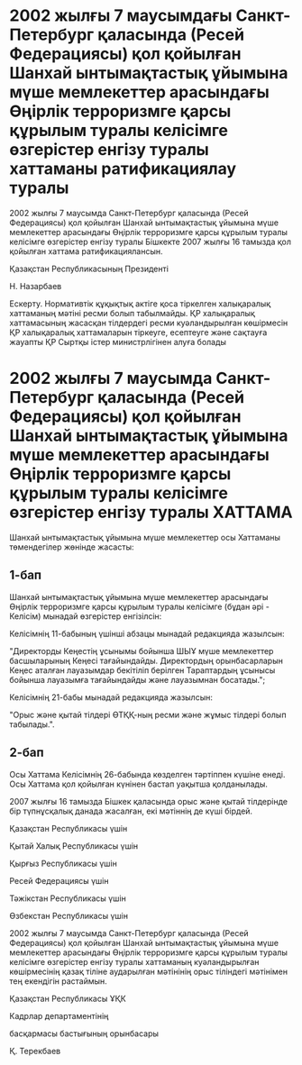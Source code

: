 # 2002 жылғы 7 маусымдағы Санкт-Петербург қаласында (Ресей Федерациясы) қол қойылған Шанхай ынтымақтастық ұйымына мүше мемлекеттер арасындағы Өңірлік терроризмге қарсы құрылым туралы келісімге өзгерістер енгізу туралы хаттаманы ратификациялау туралы

2002 жылғы 7 маусымда Санкт-Петербург қаласында (Ресей Федерациясы) қол қойылған Шанхай ынтымақтастық ұйымына мүше мемлекеттер арасындағы Өңірлік терроризмге қарсы құрылым туралы келісімге өзгерістер енгізу туралы Бішкекте 2007 жылғы 16 тамызда қол қойылған хаттама ратификациялансын.

Қазақстан Республикасының Президенті

Н. Назарбаев

Ескерту. Нормативтік құқықтық актіге қоса тіркелген халықаралық хаттаманың мәтіні ресми болып табылмайды. ҚР халықаралық хаттамасының жасасқан тілдердегі ресми куәландырылған көшірмесін ҚР халықаралық хаттамаларын тіркеуге, есептеуге және сақтауға жауапты ҚР Сыртқы істер министрлігінен алуға болады

# 2002 жылғы 7 маусымда Санкт-Петербург қаласында (Ресей Федерациясы) қол қойылған Шанхай ынтымақтастық ұйымына мүше мемлекеттер арасындағы Өңірлік терроризмге қарсы құрылым туралы келісімге өзгерістер енгізу туралы ХАТТАМА

Шанхай ынтымақтастық ұйымына мүше мемлекеттер осы Хаттаманы төмендегілер жөнінде жасасты:

## 1-бап

Шанхай ынтымақтастық ұйымына мүше мемлекеттер арасындағы Өңірлік терроризмге қарсы құрылым туралы келісімге (бұдан әрі - Келісім) мынадай өзгерістер енгізілсін:

Келісімнің 11-бабының үшінші абзацы мынадай редакцияда жазылсын:

"Директорды Кеңестің ұсынымы бойынша ШЫҰ мүше мемлекеттер басшыларының Кеңесі тағайындайды. Директордың орынбасарларын Кеңес аталған лауазымдар бекітіліп берілген Тараптардың ұсынысы бойынша лауазымға тағайындайды және лауазымнан босатады.";

Келісімнің 21-бабы мынадай редакцияда жазылсын:

"Орыс және қытай тілдері ӨТҚҚ-ның ресми және жұмыс тілдері болып табылады.".

## 2-бап

Осы Хаттама Келісімнің 26-бабында көзделген тәртіппен күшіне енеді. Осы Хаттама қол қойылған күнінен бастап уақытша қолданылады.

2007 жылғы 16 тамызда Бішкек қаласында орыс және қытай тілдерінде бір түпнұсқалық данада жасалған, екі мәтіннің де күші бірдей.

Қазақстан Республикасы үшін

Қытай Халық Республикасы үшін

Қырғыз Республикасы үшін

Ресей Федерациясы үшін

Тәжікстан Республикасы үшін

Өзбекстан Республикасы үшін

2002 жылғы 7 маусымда Санкт-Петербург қаласында (Ресей Федерациясы) қол қойылған Шанхай ынтымақтастық ұйымына мүше мемлекеттер арасындағы Өңірлік терроризмге қарсы құрылым туралы келісімге өзгерістер енгізу туралы хаттаманың куәландырылған көшірмесінің қазақ тіліне аударылған мәтінінің орыс тіліндегі мәтінімен тең екендігін растаймын.

Қазақстан Республикасы ҰҚК

Кадрлар департаментінің

басқармасы бастығының орынбасары

Қ. Терекбаев

